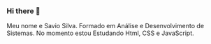### Hi there 👋
Meu nome e Savio Silva.
Formado em Análise e Desenvolvimento de Sistemas.
No momento estou Estudando Html, CSS e JavaScript.
<!--
**Savio5/Savio5** is a ✨ _special_ ✨ repository because its `README.md` (this file) appears on your GitHub profile.
Here are some ideas to get you started:


name: Generate Datas

on:
  schedule: # execute every 12 hours
    - cron: "* */12 * * *"
  workflow_dispatch:

jobs:
  build:
    name: Jobs to update datas
    runs-on: ubuntu-latest
    steps:
      # Snake Animation
      - uses: Platane/snk@master
        id: snake-gif
        with:
          github_user_name: rafaballerini
          svg_out_path: dist/github-contribution-grid-snake.svg

      - uses: crazy-max/ghaction-github-pages@v2.1.3
        with:
          target_branch: output
          build_dir: dist
        env:
          GITHUB_TOKEN: ${{ secrets.GITHUB_TOKEN }}
